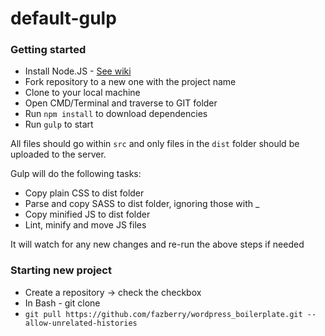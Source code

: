 # default-gulp

### Getting started
* Install Node.JS - [See wiki](http://git.sequelgroup.co.uk/Sequel/info/wiki/Node)
* Fork repository to a new one with the project name
* Clone to your local machine
* Open CMD/Terminal and traverse to GIT folder
* Run `npm install` to download dependencies
* Run `gulp` to start

All files should go within `src` and only files in the `dist` folder should be uploaded to the server.

Gulp will do the following tasks:
* Copy plain CSS to dist folder
* Parse and copy SASS to dist folder, ignoring those with _
* Copy minified JS to dist folder
* Lint, minify and move JS files

It will watch for any new changes and re-run the above steps if needed


### Starting new project
* Create a repository -> check the checkbox
* In Bash - git clone 
* `git pull https://github.com/fazberry/wordpress_boilerplate.git --allow-unrelated-histories`
